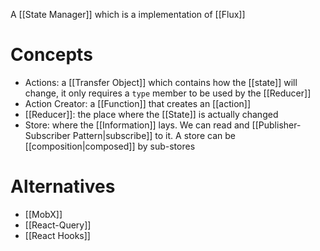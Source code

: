 A [[State Manager]] which is a implementation of [[Flux]]

# Concepts

- Actions: a [[Transfer Object]] which contains how the [[state]] will change, it only requires a `type` member to be used by the [[Reducer]] 
- Action Creator: a [[Function]] that creates an [[action]]
- [[Reducer]]: the place where the [[State]] is actually changed
- Store: where the [[Information]] lays. We can read and [[Publisher-Subscriber Pattern|subscribe]] to it. A store can be [[composition|composed]] by sub-stores

# Alternatives
-  [[MobX]]
-  [[React-Query]] 
-  [[React Hooks]]